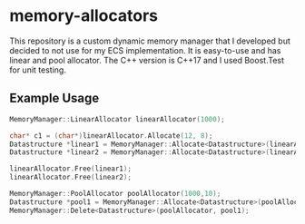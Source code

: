 # memory-allocators
This repository is a custom dynamic memory manager that I developed  but decided to not use for my ECS implementation. It is easy-to-use and has linear and pool allocator. The C++ version is C++17 and I used Boost.Test for unit testing. 

## Example Usage
```C++
MemoryManager::LinearAllocator linearAllocator(1000);

char* c1 = (char*)linearAllocator.Allocate(12, 8);
Datastructure *linear1 = MemoryManager::Allocate<Datastructure>(linearAllocator, 16,0,0,0);
Datastructure *linear2 = MemoryManager::Allocate<Datastructure>(linearAllocator,0,0,0,0);

linearAllocator.Free(linear1);
linearAllocator.Free(linear2);

MemoryManager::PoolAllocator poolAllocator(1000,10);
Datastructure *pool1 = MemoryManager::Allocate<Datastructure>(poolAllocator, 0, 0, 0, 0);
MemoryManager::Delete<Datastructure>(poolAllocator, pool1);
```
